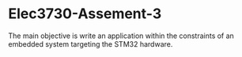 # Elec3730-Assement-3
The main objective is write an application within the constraints of an embedded system targeting the STM32 hardware.
